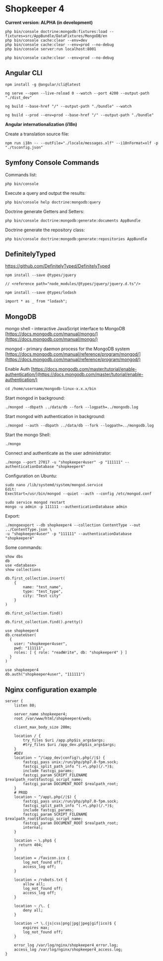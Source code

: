 Shopkeeper 4
============

**Current version: ALPHA (in development)**

~~~
php bin/console doctrine:mongodb:fixtures:load --fixtures=src/AppBundle/DataFixtures/MongoDB/en
php bin/console cache:clear --env=dev
php bin/console cache:clear --env=prod --no-debug
php bin/console server:run localhost:8001
~~~

~~~
php bin/console cache:clear --env=prod --no-debug
~~~

Angular CLI
-----------

~~~
npm install -g @angular/cli@latest
~~~

~~~
ng serve --open --live-reload 0 --watch --port 4200 --output-path "./dist_dev"
~~~

~~~
ng build --base-href "/" --output-path "./bundle" --watch
~~~

~~~
ng build --prod --env=prod --base-href "/" --output-path "./bundle"
~~~

**Angular internationalization (i18n)**

Create a translation source file:
~~~
npm run i18n -- --outFile="./locale/messages.xlf" --i18nFormat=xlf -p "./tsconfig.json"
~~~

Symfony Console Commands
------------------------

Commands list:
~~~
php bin/console
~~~

Execute a query and output the results:
~~~
php bin/console help doctrine:mongodb:query
~~~

Doctrine generate Getters and Setters:
~~~
php bin/console doctrine:mongodb:generate:documents AppBundle
~~~

Doctrine generate the repository class:
~~~
php bin/console doctrine:mongodb:generate:repositories AppBundle
~~~

DefinitelyTyped
---------------

https://github.com/DefinitelyTyped/DefinitelyTyped

~~~
npm install --save @types/jquery
~~~
~~~
// <reference path="node_modules/@types/jquery/jquery.d.ts"/>
~~~
~~~
npm install --save @types/lodash
~~~
~~~
import * as _ from "lodash";
~~~

MongoDB
-------

mongo shell - interactive JavaScript interface to MongoDB
[https://docs.mongodb.com/manual/mongo/](https://docs.mongodb.com/manual/mongo/)

mongod - primary daemon process for the MongoDB system
[https://docs.mongodb.com/manual/reference/program/mongod/](https://docs.mongodb.com/manual/reference/program/mongod/)

Enable Auth
[https://docs.mongodb.com/master/tutorial/enable-authentication/](https://docs.mongodb.com/master/tutorial/enable-authentication/)

~~~
cd /home/username/mongodb-linux-x.x.x/bin
~~~

Start mongod in background:
~~~
./mongod --dbpath ../data/db --fork --logpath=../mongodb.log
~~~

Start mongod with authentication in background:
~~~
./mongod --auth --dbpath ../data/db --fork --logpath=../mongodb.log
~~~

Start the mongo Shell:
~~~
./mongo
~~~

Connect and authenticate as the user administrator:
~~~
./mongo --port 27017 -u "shopkeeper4user" -p "111111" --authenticationDatabase "shopkeeper4"
~~~

Configuration on Ubuntu:
~~~
sudo nano /lib/systemd/system/mongod.service
Edit:
ExecStart=/usr/bin/mongod --quiet --auth --config /etc/mongod.conf

sudo service mongod restart
mongo -u admin -p 111111 --authenticationDatabase admin
~~~

Export:
~~~
./mongoexport --db shopkeeper4 --collection ContentType --out ../ContentType.json \
-u "shopkeeper4user" -p "111111" --authenticationDatabase "shopkeeper4"
~~~

Some commands:
~~~
show dbs
db
use <database>
show collections

db.first_collection.insert(
    {
        name: "test_name",
        type: "test_type",
        city: "Test city"
    }
)

db.first_collection.find()

db.first_collection.find().pretty()
~~~

~~~
use shopkeeper4
db.createUser(
  {
    user: "shopkeeper4user",
    pwd: "111111",
    roles: [ { role: "readWrite", db: "shopkeeper4" } ]
  }
)

use shopkeeper4
db.auth("shopkeeper4user", "111111")
~~~

Nginx configuration example
---------------------------

~~~
server {
    listen 80;

    server_name shopkeeper4;
    root /var/www/html/shopkeeper4/web;

    client_max_body_size 200m;

    location / {
        try_files $uri /app.php$is_args$args;
        #try_files $uri /app_dev.php$is_args$args;
    }
    #DEV
    location ~ ^/(app_dev|config)\.php(/|$) {
        fastcgi_pass unix:/run/php/php7.0-fpm.sock;
        fastcgi_split_path_info ^(.+\.php)(/.*)$;
        include fastcgi_params;
        fastcgi_param SCRIPT_FILENAME $realpath_root$fastcgi_script_name;
        fastcgi_param DOCUMENT_ROOT $realpath_root;
    }
    # PROD
    location ~ ^/app\.php(/|$) {
        fastcgi_pass unix:/run/php/php7.0-fpm.sock;
        fastcgi_split_path_info ^(.+\.php)(/.*)$;
        include fastcgi_params;
        fastcgi_param SCRIPT_FILENAME $realpath_root$fastcgi_script_name;
        fastcgi_param DOCUMENT_ROOT $realpath_root;
        internal;
    }
    
    location ~ \.php$ {
      return 404;
    }
    
    location = /favicon.ico {
	    log_not_found off;
	    access_log off;
    }

    location = /robots.txt {
	    allow all;
	    log_not_found off;
	    access_log off;
    }

    location ~ /\. {
	    deny all;
    }
    
    location ~* \.(js|css|png|jpg|jpeg|gif|ico)$ {
        expires max;
        log_not_found off;
    }

    error_log /var/log/nginx/shopkeeper4_error.log;
    access_log /var/log/nginx/shopkeeper4_access.log;
}
~~~

